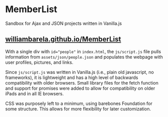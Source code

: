 # MemberList
Sandbox for Ajax and JSON projects written in Vanilla.js

## [williambarela.github.io/MemberList](williambarela.github.io/MemberList)

With a single div with `id="people"` in `index.html`, the `js/script.js` file pulls information from `assets/json/people.json` and populates the webpage with user profiles, pictures, and links.

Since `js/script.js` was written in Vanilla.js (i.e., plain old javascript, no frameworks), it is lightweight and has a high level of backwards compatibility with older browsers. Small library files for the fetch function and support for promises were added to allow for compatibility on older iPads and in all IE browsers.

CSS was purposely left to a minimum, using barebones Foundation for some structure. This allows for more flexibility for later customization.

